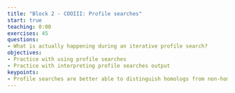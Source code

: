 ```yaml
---
title: "Block 2 - COOIII: Profile searches"
start: true
teaching: 0:00
exercises: 45
questions: 
- What is actually happening during an iterative profile search?     
objectives: 
- Practice with using profile searches 
- Practice with interpreting profile searches output 
keypoints:
- Profile searches are better able to distinguish homologs from non-homologs than pairwise sequence searches 
---
```

